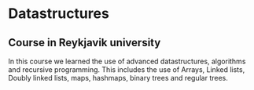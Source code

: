 # Datastructures
## Course in Reykjavik university

In this course we learned the use of advanced datastructures, algorithms and recursive programming.
This includes the use of Arrays, Linked lists, Doubly linked lists, maps, hashmaps, binary trees and regular trees.
